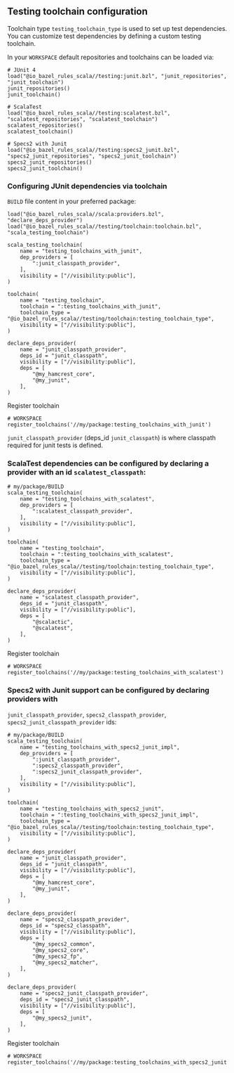 ## Testing toolchain configuration

Toolchain type `testing_toolchain_type` is used to set up test dependencies. You can customize
test dependencies by defining a custom testing toolchain.

In your `WORKSPACE` default repositories and toolchains can be loaded via:
```starlark
# JUnit 4
load("@io_bazel_rules_scala//testing:junit.bzl", "junit_repositories", "junit_toolchain")
junit_repositories()
junit_toolchain()

# ScalaTest
load("@io_bazel_rules_scala//testing:scalatest.bzl", "scalatest_repositories", "scalatest_toolchain")
scalatest_repositories()
scalatest_toolchain()

# Specs2 with Junit
load("@io_bazel_rules_scala//testing:specs2_junit.bzl", "specs2_junit_repositories", "specs2_junit_toolchain")
specs2_junit_repositories()
specs2_junit_toolchain()
```

### Configuring JUnit dependencies via toolchain

`BUILD` file content in your preferred package:
```starlark
load("@io_bazel_rules_scala//scala:providers.bzl", "declare_deps_provider")
load("@io_bazel_rules_scala//testing/toolchain:toolchain.bzl", "scala_testing_toolchain")

scala_testing_toolchain(
    name = "testing_toolchains_with_junit",
    dep_providers = [
        ":junit_classpath_provider",
    ],
    visibility = ["//visibility:public"],
)

toolchain(
    name = "testing_toolchain",
    toolchain = ":testing_toolchains_with_junit",
    toolchain_type = "@io_bazel_rules_scala//testing/toolchain:testing_toolchain_type",
    visibility = ["//visibility:public"],
)

declare_deps_provider(
    name = "junit_classpath_provider",
    deps_id = "junit_classpath",
    visibility = ["//visibility:public"],
    deps = [
        "@my_hamcrest_core",
        "@my_junit",
    ],
)
```
Register toolchain
```starlark
# WORKSPACE
register_toolchains('//my/package:testing_toolchains_with_junit')
```
`junit_classpath_provider` (deps_id `junit_classpath`) is where classpath required for junit tests
is defined.

### ScalaTest dependencies can be configured by declaring a provider with an id `scalatest_classpath`:

```starlark
# my/package/BUILD
scala_testing_toolchain(
    name = "testing_toolchains_with_scalatest",
    dep_providers = [
        ":scalatest_classpath_provider",
    ],
    visibility = ["//visibility:public"],
)

toolchain(
    name = "testing_toolchain",
    toolchain = ":testing_toolchains_with_scalatest",
    toolchain_type = "@io_bazel_rules_scala//testing/toolchain:testing_toolchain_type",
    visibility = ["//visibility:public"],
)

declare_deps_provider(
    name = "scalatest_classpath_provider",
    deps_id = "junit_classpath",
    visibility = ["//visibility:public"],
    deps = [
        "@scalactic",
        "@scalatest",
    ],
)
```
Register toolchain
```starlark
# WORKSPACE
register_toolchains('//my/package:testing_toolchains_with_scalatest')
```

### Specs2 with Junit support can be configured by declaring providers with
`junit_classpath_provider`, `specs2_classpath_provider`, `specs2_junit_classpath_provider` ids:
```starlark
# my/package/BUILD
scala_testing_toolchain(
    name = "testing_toolchains_with_specs2_junit_impl",
    dep_providers = [
        ":junit_classpath_provider",
        ":specs2_classpath_provider",
        ":specs2_junit_classpath_provider",
    ],
    visibility = ["//visibility:public"],
)

toolchain(
    name = "testing_toolchains_with_specs2_junit",
    toolchain = ":testing_toolchains_with_specs2_junit_impl",
    toolchain_type = "@io_bazel_rules_scala//testing/toolchain:testing_toolchain_type",
    visibility = ["//visibility:public"],
)

declare_deps_provider(
    name = "junit_classpath_provider",
    deps_id = "junit_classpath",
    visibility = ["//visibility:public"],
    deps = [
        "@my_hamcrest_core",
        "@my_junit",
    ],
)

declare_deps_provider(
    name = "specs2_classpath_provider",
    deps_id = "specs2_classpath",
    visibility = ["//visibility:public"],
    deps = [
        "@my_specs2_common",
        "@my_specs2_core",
        "@my_specs2_fp",
        "@my_specs2_matcher",
    ],
)

declare_deps_provider(
    name = "specs2_junit_classpath_provider",
    deps_id = "specs2_junit_classpath",
    visibility = ["//visibility:public"],
    deps = [
        "@my_specs2_junit",
    ],
)
```
Register toolchain
```starlark
# WORKSPACE
register_toolchains('//my/package:testing_toolchains_with_specs2_junit')
```